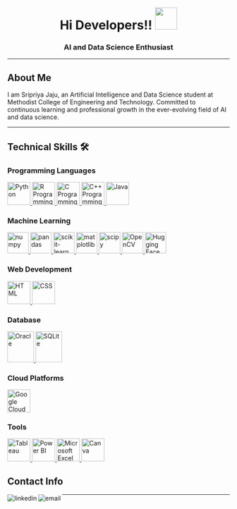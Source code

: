 <h1 align="center">Hi Developers!! <img src="https://media.tenor.com/images/22f42c11b612b041b4038573dca18a2d/tenor.gif" width="50px"></h1>

<h3 align="center">AI and Data Science Enthusiast</h3>

<hr>

## About Me

I am Sripriya Jaju, an Artificial Intelligence and Data Science student at Methodist College of Engineering and Technology. Committed to continuous learning and professional growth in the ever-evolving field of AI and data science.

<hr>

## Technical Skills 🛠

### Programming Languages

<span style="display: inline-block;">
  <a href="https://www.python.org" target="_blank">
    <img src="https://img.icons8.com/color/48/000000/python.png" width="52px" alt="Python">
  </a>
  <a href="https://www.r-project.org" target="_blank">
    <img src="https://www.r-project.org/logo/Rlogo.png" width="52px" alt="R Programming">
  </a>
  <a href="https://en.wikipedia.org/wiki/C_(programming_language)" target="_blank">
    <img src="https://img.icons8.com/color/48/000000/c-programming.png" width="52px" alt="C Programming">
  </a>
  <a href="https://en.wikipedia.org/wiki/C%2B%2B" target="_blank">
    <img src="https://img.icons8.com/color/48/000000/c-plus-plus-logo.png" width="52px" alt="C++ Programming">
  </a>
  <a href="https://www.java.com" target="_blank">
    <img src="https://img.icons8.com/color/48/000000/java-coffee-cup-logo.png" width="52px" alt="Java">
  </a>
</span>

### Machine Learning

<span style="display: inline-block;">
  <a href="https://numpy.org" target="_blank">
    <img src="https://img.icons8.com/color/48/000000/numpy.png" height="48px" alt="numpy">
  </a>
  <a href="https://pandas.pydata.org" target="_blank">
    <img src="https://img.icons8.com/color/48/000000/pandas.png" height="48px" alt="pandas">
  </a>
  <a href="https://scikit-learn.org" target="_blank">
    <img src="https://upload.wikimedia.org/wikipedia/commons/0/05/Scikit_learn_logo_small.svg" height="48px" alt="scikit-learn">
  </a>
  <a href="https://matplotlib.org" target="_blank">
    <img src="https://upload.wikimedia.org/wikipedia/commons/8/84/Matplotlib_icon.svg" height="48px" alt="matplotlib">
  </a>
  <a href="https://www.scipy.org" target="_blank">
    <img src="https://upload.wikimedia.org/wikipedia/commons/b/b2/SCIPY_2.svg" height="48px" alt="scipy">
  </a>
  <a href="https://opencv.org" target="_blank">
    <img src="https://img.icons8.com/color/48/000000/opencv.png" height="48px" alt="OpenCV">
  </a>
  <a href="https://huggingface.co" target="_blank">
    <img src="https://community.intersystems.com/sites/default/files/inline/images/sticker-2048w.png" height="48px" alt="Hugging Face">
  </a>
</span>

### Web Development

<span style="display: inline-block;">
  <a href="https://developer.mozilla.org/en-US/docs/Web/HTML" target="_blank">
    <img src="https://img.icons8.com/color/48/000000/html-5--v1.png" width="52px" alt="HTML">
  </a>
  <a href="https://developer.mozilla.org/en-US/docs/Web/CSS" target="_blank">
    <img src="https://img.icons8.com/color/48/000000/css3.png" width="52px" alt="CSS">
  </a>
</span>

### Database

<span style="display: inline-block;">
  <a href="https://www.oracle.com/database/" target="_blank">
    <img src="https://img.icons8.com/color/48/000000/oracle-logo.png" width="60px" height="70px" alt="Oracle">
  </a>
  <a href="https://www.sqlite.org/index.html" target="_blank">
    <img src="https://logospng.org/download/sqlite/sqlite-2048.png" width="60px" height="70px" alt="SQLite">
  </a>
</span>

### Cloud Platforms

<a href="https://cloud.google.com" target="_blank">
  <img src="https://img.icons8.com/color/48/000000/google-cloud.png" width="52px" alt="Google Cloud">
</a>

### Tools

<span style="display: inline-block;">
  <a href="https://www.tableau.com" target="_blank">
    <img src="https://img.icons8.com/color/48/000000/tableau-software.png" width="52px" alt="Tableau">
  </a>
  <a href="https://powerbi.microsoft.com" target="_blank">
    <img src="https://img.icons8.com/color/48/000000/power-bi.png" width="52px" alt="Power BI">
  </a>
  <a href="https://www.microsoft.com/en-us/microsoft-365/excel" target="_blank">
    <img src="https://img.icons8.com/color/48/000000/microsoft-excel-2019--v1.png" width="52px" alt="Microsoft Excel">
  </a>
  <a href="https://www.canva.com" target="_blank">
    <img src="https://img.icons8.com/color/48/000000/canva.png" width="52px" alt="Canva">
  </a>
</span>

## Contact Info

<p>
  <a href="https://www.linkedin.com/in/Sripriya-Jaju/"><img align="left" src="https://img.icons8.com/color/96/000000/linkedin.png" alt="linkedin"/></a>
  <a href="mailto:sripriyajaju@gmail.com"><img align="left" src="https://img.icons8.com/color/96/000000/gmail.png" alt="email"/></a>
</p>

<hr>
